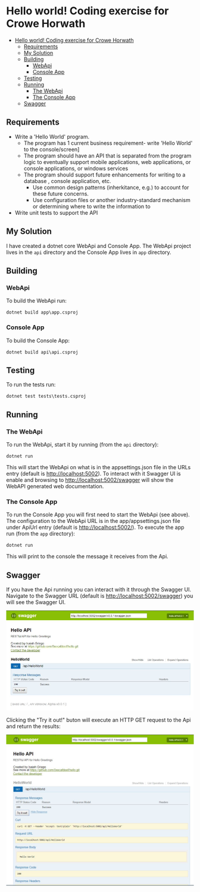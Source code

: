 # Hello world! Coding exercise for Crowe Horwath

- [Hello world! Coding exercise for Crowe Horwath](#hello-world-coding-exercise-for-crowe-horwath)
    - [Requirements](#requirements)
    - [My Solution](#my-solution)
    - [Building](#building)
        - [WebApi](#webapi)
        - [Console App](#console-app)
    - [Testing](#testing)
    - [Running](#running)
        - [The WebApi](#the-webapi)
        - [The Console App](#the-console-app)
    - [Swagger](#swagger)

## Requirements

- Write a 'Hello World' program.
  - The program has 1 current business requirement- write 'Hello World' to the console/screen]
  - The program should have an API that is separated from the program logic to eventually support mobile applications, web applications, or console applications, or windows services
  - The program should support future enhancements for writing to a database , console application, etc.
    - Use common design patterns (inherkitance, e.g.) to account for these future concerns.
    - Use configuration files or another industry-standard mechanism or determining where to write the information to
- Write unit tests to support the API

## My Solution

I have created a dotnet core WebApi and Console App. The WebApi project lives in the `api` directory and the Console App lives in `app` directory.

## Building

### WebApi

To build the WebApi run:

```commandline
dotnet build app\app.csproj
```

### Console App

To build the Console App:

```commandline
dotnet build api\api.csproj
```

## Testing

To run the tests run:

```commandline
dotnet test tests\tests.csproj
```

## Running

### The WebApi

To run the WebApi, start it by running (from the `api` directory):

```commandline
dotnet run
```

This will start the WebApi on what is in the appsettings.json file in the URLs entry (default is <http://localhost:5002>). To interact with it Swagger UI is enable and browsing to <http://localhost:5002/swagger> will show the WebAPI generated web documentation.

### The Console App

To run the Console App you will first need to start the WebApi (see above). The configuration to the WebApi URL is in the app/appsettings.json file under ApiUrl entry (default is <http://localhost:5002/>). To execute the app run (from the `app` directory):

```command line
dotnet run
```

This will print to the console the message it receives from the Api.

## Swagger

If you have the Api running you can interact with it through the Swagger UI. Navigate to the Swagger URL (default is <http://localhost:5002/swagger>) you will see the Swagger UI.

![screenshot2](screenshots/screen2.JPG)

Clicking the "Try it out!" buton will execute an HTTP GET request to the Api and return the results:

![screenshot1](screenshots/screen1.JPG)